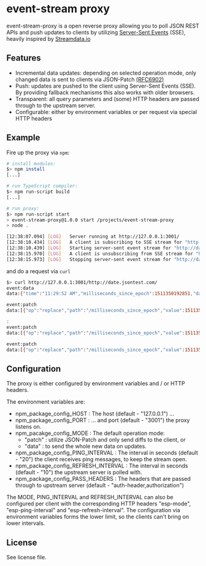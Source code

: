 # event-stream proxy
event-stream-proxy is a open reverse proxy allowing you to poll JSON REST APIs and push updates to clients by utilizing [Server-Sent Events](http://www.w3schools.com/html/html5_serversentevents.asp) (SSE), heavily inspired by [Streamdata.io](https://streamdata.io/) 

## Features
  - Incremental data updates: depending on selected operation mode, only changed data is sent to clients via JSON-Patch [(RFC6902)](http://tools.ietf.org/html/rfc6902)
  - Push: updates are pushed to the client using Server-Sent Events (SSE). By providing fallback mechanisms this also works with older browsers.
  - Transparent: all query parameters and (some) HTTP headers are passed through to the upstream server.
  - Configurable: either by environment variables or per request via special HTTP headers

## Example
Fire up the proxy via `npm`:
```sh
# install modules:
$> npm install
[...]

# run TypeScript compiler:
$> npm run-script build
[...]

# run proxy:
$> npm run-script start
> event-stream-proxy@1.0.0 start /projects/event-stream-proxy
> node .

[12:38:07.094] [LOG]   Server running at http://127.0.0.1:3001/
[12:38:10.434] [LOG]   A client is subscribing to SSE stream for "http://date.jsontest.com/" in mode "patch".
[12:38:10.439] [LOG]   Starting server-sent event stream for "http://date.jsontest.com/" at a 10 seconds poll interval.
[12:38:15.970] [LOG]   A client is unsubscribing from SSE stream for "http://date.jsontest.com/".
[12:38:15.973] [LOG]   Stopping server-sent event stream for "http://date.jsontest.com/".
```
and do a request via `curl`
```sh
$> curl http://127.0.0.1:3001/http://date.jsontest.com/
event:data
data:{"time":"11:29:52 AM","milliseconds_since_epoch":1511350192851,"date":"11-22-2017"}

event:patch
data:[{"op":"replace","path":"/milliseconds_since_epoch","value":1511350203061},{"op":"replace","path":"/time","value":"11:30:03 AM"}]

:
event:patch
data:[{"op":"replace","path":"/milliseconds_since_epoch","value":1511350213328},{"op":"replace","path":"/time","value":"11:30:13 AM"}]

event:patch
data:[{"op":"replace","path":"/milliseconds_since_epoch","value":1511350223537},{"op":"replace","path":"/time","value":"11:30:23 AM"}]
```

## Configuration
The proxy is either configured by environment variables and / or HTTP headers.

The environment variables are:
* npm_package_config_HOST : The host (default - "127.0.0.1") ...
* npm_package_config_PORT : ... and port (default - "3001") the proxy listens on.
* npm_pacakge_config_MODE : The default operation mode:
  * "patch" : utilize JSON-Patch and only send diffs to the client, or
  * "data" : to send the whole new data on updates.
* npm_package_config_PING_INTERVAL : The interval in seconds (default - "20") the client receives ping messages, to keep the stream open.
* npm_package_config_REFRESH_INTERVAL : The interval in seconds (default - "10") the upstream server is polled with.
* npm_package_config_PASS_HEADERS : The headers that are passed through to upstream server (default - "auth-header,authorization")

The MODE, PING_INTERVAL and REFRESH_INTERVAL can also be configured per client with the corresponding HTTP headers "esp-mode", "esp-ping-interval" and "esp-refresh-interval". The configuration via environment variables forms the lower limit, so the clients can't bring on lower intervals.

## License
See license file.
